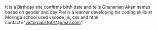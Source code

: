 It is a Birthday site
confirms birth date and tells Ghananian Akan names based on gender and day
Piel is a learner developing his coding skills at Moringa school
used vscode, js, css and html
contact="victorpaul.tg01@gmail.com"
